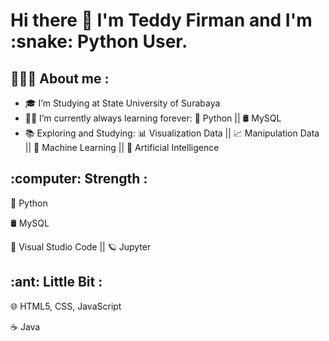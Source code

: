 <h1> Hi there 👋 I'm Teddy Firman and I'm :snake: Python User.</h1>

<h2>👨🏻‍💻  About me :</h2>

- :mortar_board: I’m Studying at State University of Surabaya 
- 🧑‍💻 I’m currently always learning forever: :snake: Python || 🛢 MySQL
- :books: Exploring and Studying: :bar_chart: Visualization Data || :chart_with_upwards_trend: Manipulation Data || :space_invader: Machine Learning || 🤖 Artificial Intelligence


<h2>:computer:  Strength :</h2>

:snake: Python 


🛢   MySQL

🔧   Visual Studio Code || 🪐 Jupyter 

<h2> :ant: Little Bit : </h2>

🌐   HTML5, CSS, JavaScript 

:coffee: Java 

